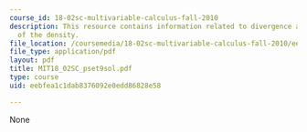 ```yaml
---
course_id: 18-02sc-multivariable-calculus-fall-2010
description: This resource contains information related to divergence and gradients
  of the density.
file_location: /coursemedia/18-02sc-multivariable-calculus-fall-2010/eebfea1c1dab8376092e0edd86828e58_MIT18_02SC_pset9sol.pdf
file_type: application/pdf
layout: pdf
title: MIT18_02SC_pset9sol.pdf
type: course
uid: eebfea1c1dab8376092e0edd86828e58

---
```

None